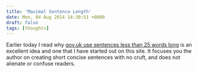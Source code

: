 ```yaml
---
title: 'Maximal Sentence Length'
date: Mon, 04 Aug 2014 14:30:51 +0000
draft: false
tags: [thoughts]
---
```


Earlier today I read why [gov.uk use sentences less than 25 words long](https://insidegovuk.blog.gov.uk/2014/08/04/sentence-length-why-25-words-is-our-limit/) is an excellent idea and one that I have started out on this site. It focuses you the author on creating short concise sentences with no cruft, and does not alienate or confuse readers.
